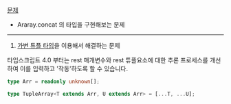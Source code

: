 [문제](https://www.typescriptlang.org/play?#code/PQKgUABBCsDMsQLQQMIHsB2BjAhgF0iUWJMICMBPCAQQwBMAnAUyoGkGcBnNAN04GsqACgACZZrAAM-DgDYAnFk4BKCAGJANkOABsfU4GHCmEJqTEQBOTgDm6jUAFI4eOAMpYGASwAOeQBrjEAAbV9HAoAOixMXDxfCEALVcAMIcAfTohAAYXAUPGIQB2hwBKhwB1FwAXRwBxBiEAbWsAQNcANVcAOQcAUseDklMABcYhABRaIQA9xhIhAbB7AA5qAGjaOwB8xwF6pwADewAZFiDDsfEAdVYhACYHAHQ7AFrGIQAYewBfRwBFxiEAMHsANNcAXVcAfUYhAS1XACabAE6bg6whACDH0gC5733e8TkI8CncmCAASkxOABXAA2eAgAF5UOF8AAeADaAEYALr9REAJlRAD4IMBgBAmAAPP5YPBMOgQPBoCBkf4o-rYwjvXz3PEAcVceAAEiCyAUIIAXnsADHXPCAACzweHcnGeBM+WAlwQAVpxgmgGABzYBwWDAfhoMAgYBGUAQAD6VutNutEEAN6Mi3IQQAq84AdlogKUApB2W21+i0QE1GH5-CAAFRB7jB-xhzBwdEwYKoIIw-AwaAA7hhEajg79-ugZnh4WGicSKfROOHI9H+gBVMsVuhViNRph4mEQRHBHth-o94J13Ngc3+v0QQAyi5lAB1LEEAAPOAF3HMr6x3ag64ALbuTWQkP-ADeEAAogBHEE4MH9I+kpjkiAAXwgADMGGgNxAAOQiPeIJUX6MYFqwLACCeCuGCnAfkY0ycLuNYxl2aIQFwUyYLBeahrgnDAtCXaENeZLFqe55gvChYREi6JdriGK4jivT4Te5LwsRF5kXCxY5hiaL0YhdEMVABG3kRZ5seRCJ7mgT7UvB-SSdJeDwbxjIQDx9GMYRLGiaR4mcciTJUYisD9AALDRiFMv0xkQGZOLqYJTEiSR7FFkiH7Ih+lmfrAH6GU+F7Yf0ZBoGg0Y4Bg-QfiZvnKe5nkQJikU+f0-kQUwQUhWFEWftF-FgMOBIQN+nCICShGlfompgHuRKVQwuG6fCGDgpeEApnQTBPq4GCUjiZogCuq4BtcgAy4xAgAXTYAIzWDaugamqAhB4oAqBOAK9NECAK81gAE42UYqStKsrysAirKmqGrarq8DAOFnAZkwDAGkaUDLWtorilKMpygqnBKqq6qajqerANwYKga4aGLRA1yAB6dEAWIAOBOACctb37Z9R3fSdf3nYaxqmkAA)

- Araray.concat 의 타입을 구현해보는 문제

---

1. [가변 튜플 타입](https://www.typescriptlang.org/docs/handbook/release-notes/typescript-4-0.html#variadic-tuple-types)을 이용해서 해결하는 문제

타입스크립트 4.0 부터는 rest 매개변수와 rest 튜플요소에 대한 추론 프로세스를 개선하여 이를 입력하고 '작동'하도록 할 수 있습니다.

```ts
type Arr = readonly unknown[];

type TupleArray<T extends Arr, U extends Arr> = [...T, ...U];
```
